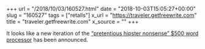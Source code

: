 +++
url = "/2018/10/03/160527.html"
date = "2018-10-03T15:05:27+00:00"
slug = "160527"
tags = ["retalls"]
x_url = "https://traveler.getfreewrite.com"
title = "traveler.getfreewrite.com"
x_source = ""
+++

It looks like a new iteration of the [“pretentious hipster nonsense” $500 word processor](https://mashable.com/2016/02/24/freewrite-word-processor/) has been announced.